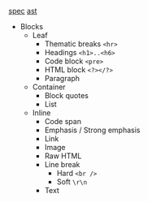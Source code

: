[spec](https://spec.commonmark.org/)
[ast](https://spec.commonmark.org/dingus/)

* Blocks
    * Leaf
        * Thematic breaks ```<hr>```
        * Headings ```<h1>..<h6>```
        * Code block ```<pre>```
        * HTML block ```<?></?>```
        * Paragraph
    * Container
        * Block quotes
        * List
    * Inline
        * Code span
        * Emphasis / Strong emphasis
        * Link
        * Image
        * Raw HTML
        * Line break
            * Hard ```<br />```
            * Soft ```\r\n```
        * Text